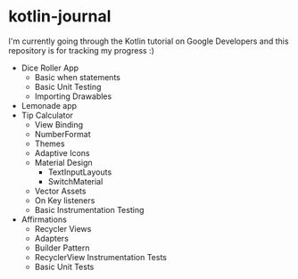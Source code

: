 # kotlin-journal

I'm currently going through the Kotlin tutorial on Google Developers and this repository is for tracking my progress :)

- Dice Roller App
  - Basic when statements
  - Basic Unit Testing 
  - Importing Drawables
- Lemonade app
- Tip Calculator
  - View Binding
  - NumberFormat 
  - Themes
  - Adaptive Icons
  - Material Design
    - TextInputLayouts
    - SwitchMaterial 
  - Vector Assets
  - On Key listeners
  - Basic Instrumentation Testing
- Affirmations
  - Recycler Views
  - Adapters
  - Builder Pattern
  - RecyclerView Instrumentation Tests
  - Basic Unit Tests
